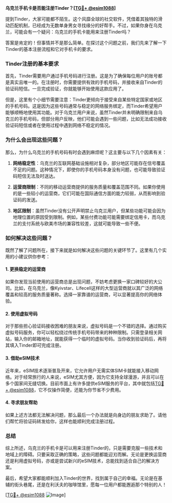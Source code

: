 **乌克兰手机卡是否能注册Tinder？[[TG💪+ @esim1088](https://t.me/s/esim1088)]**

提到Tinder，大家可能都不陌生。这个风靡全球的社交软件，凭借着其独特的滑动匹配机制，已经成为无数单身男女寻找缘分的好帮手。不过，如果你身在乌克兰，可能会有一个疑问：乌克兰的手机卡能用来注册Tinder吗？

答案是肯定的！但事情并不是那么简单。在探讨这个问题之前，我们先来了解一下Tinder的基本注册流程和它对手机卡的要求。

### Tinder注册的基本要求

首先，Tinder需要用户通过手机号码进行注册。这是为了确保每位用户的账号都是真实且唯一的。在注册时，你需要提供有效的手机号码，并接收来自Tinder的验证码短信。一旦完成验证，你就能够开始使用这款应用了。

但是，这里有个小细节需要注意：Tinder更倾向于接受来自某些特定国家或地区的手机号码。这是因为这些号码通常与稳定的网络服务绑定，而Tinder希望用户能够顺畅地使用其功能。对于乌克兰用户来说，虽然Tinder并未明确限制来自乌克兰的手机号码，但部分用户反映，他们可能会遇到一些问题，比如无法成功接收验证码短信或者在使用过程中遇到网络不稳定的情况。

### 为什么会出现这些问题？

那么，为什么乌克兰的手机号码有时会遇到麻烦呢？这主要与以下几个因素有关：

1. **网络稳定性**：乌克兰的互联网基础设施相对复杂，部分地区可能存在信号覆盖不足的问题。这种情况下，即使你的手机号码本身没有问题，也可能导致验证码短信无法及时送达。
   
2. **运营商限制**：不同的移动运营商提供的服务质量和覆盖范围不同。如果你使用的是一些较小的运营商，它们可能在国际通信方面的能力较弱，从而影响到验证码的发送。

3. **地区限制**：虽然Tinder没有公开声明禁止乌克兰用户，但某些功能可能会因为地理位置的原因受到限制。例如，某些付费功能可能需要绑定信用卡，而乌克兰的支付系统与欧美市场的兼容性较差，这就可能导致一些不便。

### 如何解决这些问题？

既然了解了问题所在，接下来就是如何解决这些问题的关键环节了。这里有几个实用的小建议供你参考：

#### 1. 更换稳定的运营商
如果你发现当前使用的运营商总是出现问题，不妨考虑更换一家口碑较好的大公司。比如，在乌克兰，像Kyivstar、Lifecell这样的大型运营商就以其广泛的网络覆盖和较高的服务质量著称。选择一家靠谱的运营商，可以显著提高你的网络体验。

#### 2. 使用虚拟号码
对于那些担心验证码接收困难的朋友来说，虚拟号码是一个不错的选择。通过购买虚拟号码服务，你可以轻松绕过传统手机号码带来的种种限制。只需登录相关网站，输入你的邮箱地址，就能获得一个临时的虚拟号码。当你收到验证码后，再将其填入Tinder即可完成注册。

#### 3. 借助eSIM技术
近年来，eSIM技术逐渐普及开来，它允许用户无需实体SIM卡就能接入移动网络。对于经常旅行的人来说，eSIM尤其方便，因为它支持全球漫游，并且可以在多个国家间无缝切换。目前市面上有许多提供eSIM服务的平台，其中就包括[TG💪+ @esim1088](https://t.me/s/esim1088)，它不仅操作简便，还能为你节省不少费用。

#### 4. 寻求朋友帮助
如果上述方法都无法解决问题，那么最后一个办法就是向身边的朋友求助了。请他们帮忙将验证码转发给你，这样也能顺利完成注册过程。

### 总结

综上所述，乌克兰的手机卡是可以用来注册Tinder的，只是需要克服一些技术和地域上的障碍。只要采取正确的策略，这些问题都能迎刃而解。无论是更换运营商还是利用虚拟号码，亦或是尝试新兴的eSIM技术，总能找到适合自己的解决方案。

最后，希望大家都能顺利加入Tinder的世界，找到属于自己的幸福。无论是在基辅的街头巷尾，还是在利沃夫的咖啡馆里，愿每一位用户都能邂逅那个特别的人！

[[TG💪+ @esim1088](https://t.me/s/esim1088) ![Image](https://i.postimg.cc/4NQfJmqS/Snipaste-2025-05-13-00-14-12.png)]